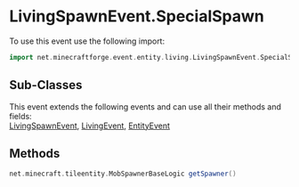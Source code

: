 # LivingSpawnEvent.SpecialSpawn

To use this event use the following import:
```groovy
import net.minecraftforge.event.entity.living.LivingSpawnEvent.SpecialSpawn
```

## Sub-Classes
This event extends the following events and can use all their methods and fields: <br>
[LivingSpawnEvent](living_spawn_event.md), [LivingEvent](../living_event/living_event.md), [EntityEvent](../entity_event/entity_event.md)

## Methods
```groovy
net.minecraft.tileentity.MobSpawnerBaseLogic getSpawner()
```
